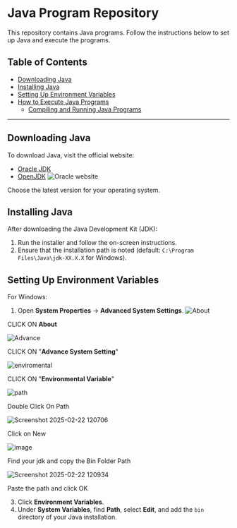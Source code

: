 # Java Program Repository

This repository contains Java programs. Follow the instructions below to set up Java and execute the programs.

## Table of Contents
- [Downloading Java](#downloading-java)
- [Installing Java](#installing-java)
- [Setting Up Environment Variables](#setting-up-environment-variables)
- [How to Execute Java Programs](#how-to-execute-java-programs)
  - [Compiling and Running Java Programs](#compiling-and-running-java-programs)

---

## Downloading Java
To download Java, visit the official website:
- [Oracle JDK](https://www.oracle.com/java/technologies/javase-downloads.html)
- [OpenJDK](https://jdk.java.net/)
![Oracle website](https://github.com/user-attachments/assets/872d701c-2fe9-4d42-96e1-a6ecf16dbcfc)


Choose the latest version for your operating system.

## Installing Java
After downloading the Java Development Kit (JDK):
1. Run the installer and follow the on-screen instructions.
2. Ensure that the installation path is noted (default: `C:\Program Files\Java\jdk-XX.X.X` for Windows).

## Setting Up Environment Variables
For Windows:
1. Open **System Properties** → **Advanced System Settings**.
![About](https://github.com/user-attachments/assets/c5964bd3-d431-478a-9862-6d271175f34b)

  CLICK ON **About**
  
![Advance](https://github.com/user-attachments/assets/19a811ed-4b97-45f1-b09c-f8df4e40ce54)

  CLICK ON "**Advance System Setting**"
  
![enviromental](https://github.com/user-attachments/assets/9ce60fd2-6be1-4334-b844-3bdc835bf60d)

  CLICK ON "**Environmental Variable**"
  
![path](https://github.com/user-attachments/assets/5993f8d8-324d-422f-a521-2baafc9467e6)

  Double Click On Path
  
![Screenshot 2025-02-22 120706](https://github.com/user-attachments/assets/8f8a845a-aa45-4b02-97a1-913bf6d003d5)

  Click on New
  
![image](https://github.com/user-attachments/assets/7f9fd5c7-e4dd-497d-9a64-a60f0bdbebee)

  Find your jdk and copy the Bin Folder Path
  
![Screenshot 2025-02-22 120934](https://github.com/user-attachments/assets/3692cc6b-3fed-4bc4-a1e0-794347f6a897)

  Paste the path and click OK 







3. Click **Environment Variables**.
4. Under **System Variables**, find **Path**, select **Edit**, and add the `bin` directory of your Java installation.
